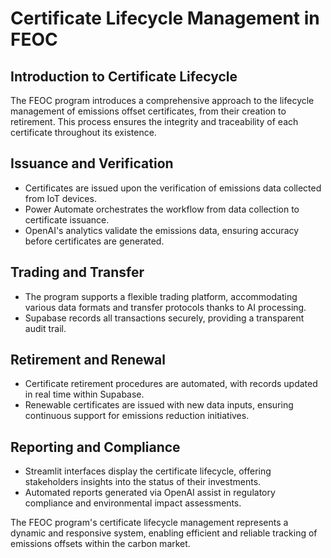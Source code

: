 # Certificate Lifecycle Management in FEOC

## Introduction to Certificate Lifecycle
The FEOC program introduces a comprehensive approach to the lifecycle management of emissions offset certificates, from their creation to retirement. This process ensures the integrity and traceability of each certificate throughout its existence.

## Issuance and Verification
- Certificates are issued upon the verification of emissions data collected from IoT devices.
- Power Automate orchestrates the workflow from data collection to certificate issuance.
- OpenAI's analytics validate the emissions data, ensuring accuracy before certificates are generated.

## Trading and Transfer
- The program supports a flexible trading platform, accommodating various data formats and transfer protocols thanks to AI processing.
- Supabase records all transactions securely, providing a transparent audit trail.

## Retirement and Renewal
- Certificate retirement procedures are automated, with records updated in real time within Supabase.
- Renewable certificates are issued with new data inputs, ensuring continuous support for emissions reduction initiatives.

## Reporting and Compliance
- Streamlit interfaces display the certificate lifecycle, offering stakeholders insights into the status of their investments.
- Automated reports generated via OpenAI assist in regulatory compliance and environmental impact assessments.

The FEOC program's certificate lifecycle management represents a dynamic and responsive system, enabling efficient and reliable tracking of emissions offsets within the carbon market.
